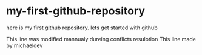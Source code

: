 # my-first-github-repository
here is my first github repository. lets get started with github

This line was modified mannualy dureing conflicts resulotion
This line made by michaeldev